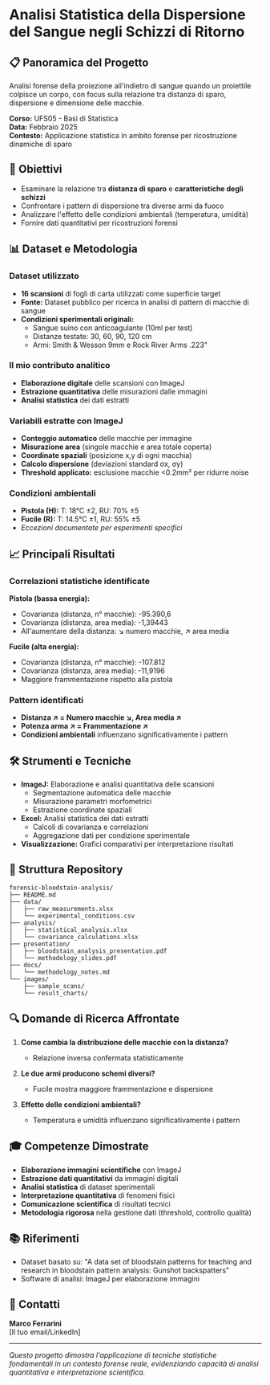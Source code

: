 # Analisi Statistica della Dispersione del Sangue negli Schizzi di Ritorno

## 📋 Panoramica del Progetto

Analisi forense della proiezione all'indietro di sangue quando un proiettile colpisce un corpo, con focus sulla relazione tra distanza di sparo, dispersione e dimensione delle macchie.

**Corso:** UFS05 - Basi di Statistica  
**Data:** Febbraio 2025  
**Contesto:** Applicazione statistica in ambito forense per ricostruzione dinamiche di sparo

## 🎯 Obiettivi

- Esaminare la relazione tra **distanza di sparo** e **caratteristiche degli schizzi**
- Confrontare i pattern di dispersione tra diverse armi da fuoco
- Analizzare l'effetto delle condizioni ambientali (temperatura, umidità)
- Fornire dati quantitativi per ricostruzioni forensi

## 📊 Dataset e Metodologia

### Dataset utilizzato
- **16 scansioni** di fogli di carta utilizzati come superficie target
- **Fonte:** Dataset pubblico per ricerca in analisi di pattern di macchie di sangue
- **Condizioni sperimentali originali:**
  - Sangue suino con anticoagulante (10ml per test)
  - Distanze testate: 30, 60, 90, 120 cm
  - Armi: Smith & Wesson 9mm e Rock River Arms .223"

### Il mio contributo analitico
- **Elaborazione digitale** delle scansioni con ImageJ
- **Estrazione quantitativa** delle misurazioni dalle immagini
- **Analisi statistica** dei dati estratti

### Variabili estratte con ImageJ
- **Conteggio automatico** delle macchie per immagine
- **Misurazione area** (singole macchie e area totale coperta)
- **Coordinate spaziali** (posizione x,y di ogni macchia)
- **Calcolo dispersione** (deviazioni standard σx, σy)
- **Threshold applicato:** esclusione macchie <0.2mm² per ridurre noise

### Condizioni ambientali
- **Pistola (H):** T: 18°C ±2, RU: 70% ±5
- **Fucile (R):** T: 14.5°C ±1, RU: 55% ±5
- *Eccezioni documentate per esperimenti specifici*

## 📈 Principali Risultati

### Correlazioni statistiche identificate

**Pistola (bassa energia):**
- Covarianza (distanza, n° macchie): -95.390,6
- Covarianza (distanza, area media): -1,39443
- All'aumentare della distanza: ↘ numero macchie, ↗ area media

**Fucile (alta energia):**
- Covarianza (distanza, n° macchie): -107.812
- Covarianza (distanza, area media): -11,9196
- Maggiore frammentazione rispetto alla pistola

### Pattern identificati
- **Distanza ↗ = Numero macchie ↘, Area media ↗**
- **Potenza arma ↗ = Frammentazione ↗**
- **Condizioni ambientali** influenzano significativamente i pattern

## 🛠 Strumenti e Tecniche

- **ImageJ:** Elaborazione e analisi quantitativa delle scansioni
  - Segmentazione automatica delle macchie
  - Misurazione parametri morfometrici
  - Estrazione coordinate spaziali
- **Excel:** Analisi statistica dei dati estratti
  - Calcoli di covarianza e correlazioni
  - Aggregazione dati per condizione sperimentale
- **Visualizzazione:** Grafici comparativi per interpretazione risultati

## 📁 Struttura Repository

```
forensic-bloodstain-analysis/
├── README.md
├── data/
│   ├── raw_measurements.xlsx
│   └── experimental_conditions.csv
├── analysis/
│   ├── statistical_analysis.xlsx
│   └── covariance_calculations.xlsx
├── presentation/
│   ├── bloodstain_analysis_presentation.pdf
│   └── methodology_slides.pdf
├── docs/
│   └── methodology_notes.md
└── images/
    ├── sample_scans/
    └── result_charts/
```

## 🔍 Domande di Ricerca Affrontate

1. **Come cambia la distribuzione delle macchie con la distanza?**
   - Relazione inversa confermata statisticamente
   
2. **Le due armi producono schemi diversi?**
   - Fucile mostra maggiore frammentazione e dispersione
   
3. **Effetto delle condizioni ambientali?**
   - Temperatura e umidità influenzano significativamente i pattern

## 🎓 Competenze Dimostrate

- **Elaborazione immagini scientifiche** con ImageJ
- **Estrazione dati quantitativi** da immagini digitali
- **Analisi statistica** di dataset sperimentali
- **Interpretazione quantitativa** di fenomeni fisici
- **Comunicazione scientifica** di risultati tecnici
- **Metodologia rigorosa** nella gestione dati (threshold, controllo qualità)

## 📚 Riferimenti

- Dataset basato su: "A data set of bloodstain patterns for teaching and research in bloodstain pattern analysis: Gunshot backspatters"
- Software di analisi: ImageJ per elaborazione immagini

## 📧 Contatti

**Marco Ferrarini**  
[Il tuo email/LinkedIn]

---

*Questo progetto dimostra l'applicazione di tecniche statistiche fondamentali in un contesto forense reale, evidenziando capacità di analisi quantitativa e interpretazione scientifica.*
